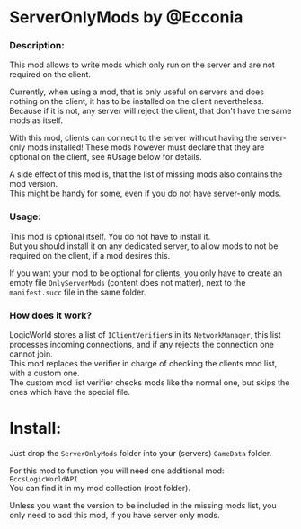 # ServerOnlyMods by @Ecconia

### Description:

This mod allows to write mods which only run on the server and are not required on the client.

Currently, when using a mod, that is only useful on servers and does nothing on the client, it has to be installed on the client nevertheless.
Because if it is not, any server will reject the client, that don't have the same mods as itself.

With this mod, clients can connect to the server without having the server-only mods installed!
These mods however must declare that they are optional on the client, see #Usage below for details.

A side effect of this mod is, that the list of missing mods also contains the mod version.\
This might be handy for some, even if you do not have server-only mods.

### Usage:

This mod is optional itself. You do not have to install it.\
But you should install it on any dedicated server, to allow mods to not be required on the client, if a mod desires this.

If you want your mod to be optional for clients, you only have to create an empty file `OnlyServerMods` (content does not matter), next to the `manifest.succ` file in the same folder.

### How does it work?

LogicWorld stores a list of `IClientVerifier`s in its `NetworkManager`, this list processes incoming connections, and if any rejects the connection one cannot join.\
This mod replaces the verifier in charge of checking the clients mod list, with a custom one.\
The custom mod list verifier checks mods like the normal one, but skips the ones which have the special file.

# Install:

Just drop the `ServerOnlyMods` folder into your (servers) `GameData` folder.

For this mod to function you will need one additional mod: `EccsLogicWorldAPI`\
You can find it in my mod collection (root folder).

Unless you want the version to be included in the missing mods list, you only need to add this mod, if you have server only mods.

